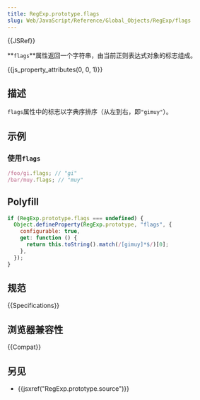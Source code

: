 ```yaml
---
title: RegExp.prototype.flags
slug: Web/JavaScript/Reference/Global_Objects/RegExp/flags
---
```


{{JSRef}}

**`flags`**属性返回一个字符串，由当前正则表达式对象的标志组成。

{{js_property_attributes(0, 0, 1)}}

## 描述

`flags`属性中的标志以字典序排序（从左到右，即`"gimuy"`）。

## 示例

### 使用`flags`

```js
/foo/gi.flags; // "gi"
/bar/muy.flags; // "muy"
```

## Polyfill

```js
if (RegExp.prototype.flags === undefined) {
  Object.defineProperty(RegExp.prototype, "flags", {
    configurable: true,
    get: function () {
      return this.toString().match(/[gimuy]*$/)[0];
    },
  });
}
```

## 规范

{{Specifications}}

## 浏览器兼容性

{{Compat}}

## 另见

- {{jsxref("RegExp.prototype.source")}}
